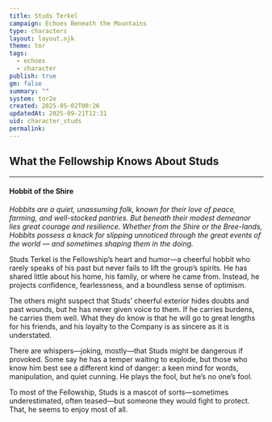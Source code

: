 ```yaml
---
title: Studs Terkel
campaign: Echoes Beneath the Mountains
type: characters
layout: layout.njk
theme: tor
tags:
  - echoes
  - character
publish: true
gm: false
summary: ""
system: tor2e
created: 2025-05-02T00:26
updatedAt: 2025-09-21T12:31
uid: character_studs
permalink:
---
```

## What the Fellowship Knows About Studs
***
#### **Hobbit of the Shire**

_Hobbits are a quiet, unassuming folk, known for their love of peace, farming, and well-stocked pantries. But beneath their modest demeanor lies great courage and resilience. Whether from the Shire or the Bree-lands, Hobbits possess a knack for slipping unnoticed through the great events of the world — and sometimes shaping them in the doing._

Studs Terkel is the Fellowship’s heart and humor—a cheerful hobbit who rarely speaks of his past but never fails to lift the group’s spirits. He has shared little about his home, his family, or where he came from. Instead, he projects confidence, fearlessness, and a boundless sense of optimism. 
  
The others might suspect that Studs’ cheerful exterior hides doubts and past wounds, but he has never given voice to them. If he carries burdens, he carries them well. What they do know is that he will go to great lengths for his friends, and his loyalty to the Company is as sincere as it is understated.  
  
There are whispers—joking, mostly—that Studs might be dangerous if provoked. Some say he has a temper waiting to explode, but those who know him best see a different kind of danger: a keen mind for words, manipulation, and quiet cunning. He plays the fool, but he’s no one’s fool.  
  
To most of the Fellowship, Studs is a mascot of sorts—sometimes underestimated, often teased—but someone they would fight to protect. That, he seems to enjoy most of all.